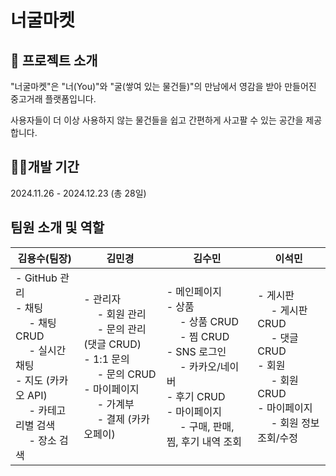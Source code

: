 # 너굴마켓

## 🦝 프로젝트 소개
"너굴마켓"은 "너(You)"와 "굴(쌓여 있는 물건들)"의 만남에서 영감을 받아 만들어진 중고거래 플랫폼입니다.

사용자들이 더 이상 사용하지 않는 물건들을 쉽고 간편하게 사고팔 수 있는 공간을 제공합니다.

## 👩‍💻개발 기간
2024.11.26 - 2024.12.23 (총 28일)

## 팀원 소개 및 역할

| **김용수(팀장)** | **김민경** | **김수민** | **이석민** |
|------------------|------------|------------|------------|
| - GitHub 관리<br>- 채팅<br>  &nbsp;&nbsp;&nbsp;&nbsp; - 채팅 CRUD<br>  &nbsp;&nbsp;&nbsp;&nbsp; - 실시간 채팅<br>- 지도 (카카오 API)<br>  &nbsp;&nbsp;&nbsp;&nbsp; - 카테고리별 검색<br>  &nbsp;&nbsp;&nbsp;&nbsp; - 장소 검색 | - 관리자<br>  &nbsp;&nbsp;&nbsp;&nbsp; - 회원 관리<br>  &nbsp;&nbsp;&nbsp;&nbsp; - 문의 관리 (댓글 CRUD)<br>- 1:1 문의<br>  &nbsp;&nbsp;&nbsp;&nbsp; - 문의 CRUD<br>- 마이페이지<br>  &nbsp;&nbsp;&nbsp;&nbsp; - 가계부<br>  &nbsp;&nbsp;&nbsp;&nbsp; - 결제 (카카오페이) | - 메인페이지<br>- 상품<br>  &nbsp;&nbsp;&nbsp;&nbsp; - 상품 CRUD<br>  &nbsp;&nbsp;&nbsp;&nbsp; - 찜 CRUD<br>- SNS 로그인<br>  &nbsp;&nbsp;&nbsp;&nbsp; - 카카오/네이버<br>- 후기 CRUD<br>- 마이페이지<br>  &nbsp;&nbsp;&nbsp;&nbsp; - 구매, 판매, 찜, 후기 내역 조회 | - 게시판<br>  &nbsp;&nbsp;&nbsp;&nbsp; - 게시판 CRUD<br>  &nbsp;&nbsp;&nbsp;&nbsp; - 댓글 CRUD<br>- 회원<br>  &nbsp;&nbsp;&nbsp;&nbsp; - 회원 CRUD<br>- 마이페이지<br>  &nbsp;&nbsp;&nbsp;&nbsp; - 회원 정보 조회/수정 |
